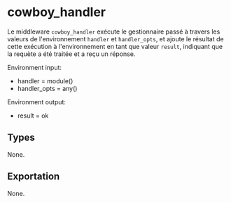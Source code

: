 cowboy_handler
==============

Le middleware `cowboy_handler` exécute le gestionnaire passé 
à travers les valeurs de l'environnement `handler` et `handler_opts`,
et ajoute le résultat de cette exécution à l'environnement en tant que 
valeur `result`, indiquant que la requète a été traitée et a reçu 
un réponse.

Environment input:
 *  handler = module()
 *  handler_opts = any()

Environment output:
 *  result = ok

Types
-----

None.

Exportation
-------

None.
